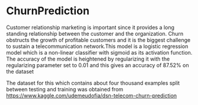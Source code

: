 # ChurnPrediction
Customer relationship marketing is important since it provides a long standing relationship between the customer and the organization. Churn obstructs the growth of profitable customers and it is the biggest challenge to sustain a telecommunication network.This model is a logistic regression model which is a non-linear classifier with sigmoid as its activation function. The accuracy of the model is heightened by regularizing it with the regularizing parameter set to 0.01 and this gives an accuracy of 87.52% on the dataset

The dataset for this which contains about four thousand examples split between testing and training was obtained from https://www.kaggle.com/udemeudofia/dsn-telecom-churn-prediction


